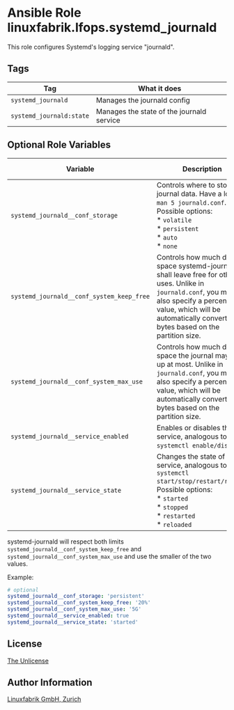 # Ansible Role linuxfabrik.lfops.systemd_journald

This role configures Systemd's logging service "journald".


## Tags

| Tag                      | What it does                              |
| ---                      | ------------                              |
| `systemd_journald`       | Manages the journald config               |
| `systemd_journald:state` | Manages the state of the journald service |


## Optional Role Variables

| Variable | Description | Default Value |
| -------- | ----------- | ------------- |
| `systemd_journald__conf_storage` | Controls where to store journal data. Have a look at `man 5 journald.conf`. Possible options: <br> * `volatile` <br> * `persistent` <br> * `auto` <br> * `none` | `'persistent'` |
| `systemd_journald__conf_system_keep_free` | Controls how much disk space systemd-journald shall leave free for other uses. Unlike in `journald.conf`, you may also specify a percentage value, which will be automatically converted to bytes based on the partition size. | `'15%'` |
| `systemd_journald__conf_system_max_use` | Controls how much disk space the journal may use up at most. Unlike in `journald.conf`, you may also specify a percentage value, which will be automatically converted to bytes based on the partition size. | `5G` |
| `systemd_journald__service_enabled`| Enables or disables the service, analogous to `systemctl enable/disable`. | `true` |
| `systemd_journald__service_state` | Changes the state of the service, analogous to `systemctl start/stop/restart/reload`. Possible options:<br> * `started`<br> * `stopped`<br> * `restarted`<br> * `reloaded` | `'started'` |

systemd-journald will respect both limits `systemd_journald__conf_system_keep_free` and `systemd_journald__conf_system_max_use` and use the smaller of the two values.

Example:
```yaml
# optional
systemd_journald__conf_storage: 'persistent'
systemd_journald__conf_system_keep_free: '20%'
systemd_journald__conf_system_max_use: '5G'
systemd_journald__service_enabled: true
systemd_journald__service_state: 'started'
```


## License

[The Unlicense](https://unlicense.org/)


## Author Information

[Linuxfabrik GmbH, Zurich](https://www.linuxfabrik.ch)
